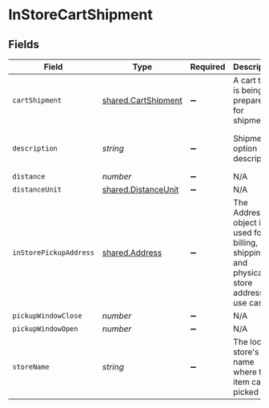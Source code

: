 # InStoreCartShipment


## Fields

| Field                                                                                   | Type                                                                                    | Required                                                                                | Description                                                                             | Example                                                                                 |
| --------------------------------------------------------------------------------------- | --------------------------------------------------------------------------------------- | --------------------------------------------------------------------------------------- | --------------------------------------------------------------------------------------- | --------------------------------------------------------------------------------------- |
| `cartShipment`                                                                          | [shared.CartShipment](../../models/shared/cartshipment.md)                              | :heavy_minus_sign:                                                                      | A cart that is being prepared for shipment                                              |                                                                                         |
| `description`                                                                           | *string*                                                                                | :heavy_minus_sign:                                                                      | Shipment option description.                                                            | Pick up in-store at 123 Main St.                                                        |
| `distance`                                                                              | *number*                                                                                | :heavy_minus_sign:                                                                      | N/A                                                                                     | 3                                                                                       |
| `distanceUnit`                                                                          | [shared.DistanceUnit](../../models/shared/distanceunit.md)                              | :heavy_minus_sign:                                                                      | N/A                                                                                     | mile                                                                                    |
| `inStorePickupAddress`                                                                  | [shared.Address](../../models/shared/address.md)                                        | :heavy_minus_sign:                                                                      | The Address object is used for billing, shipping, and physical store address use cases. |                                                                                         |
| `pickupWindowClose`                                                                     | *number*                                                                                | :heavy_minus_sign:                                                                      | N/A                                                                                     |                                                                                         |
| `pickupWindowOpen`                                                                      | *number*                                                                                | :heavy_minus_sign:                                                                      | N/A                                                                                     |                                                                                         |
| `storeName`                                                                             | *string*                                                                                | :heavy_minus_sign:                                                                      | The local store's name where the item can be picked up.                                 | Bolt Collective                                                                         |